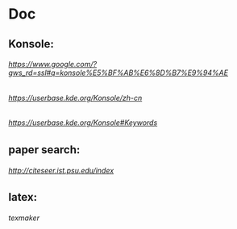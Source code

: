 # Doc

Konsole:
------------------
######  https://www.google.com/?gws_rd=ssl#q=konsole%E5%BF%AB%E6%8D%B7%E9%94%AE
######  https://userbase.kde.org/Konsole/zh-cn   
######  https://userbase.kde.org/Konsole#Keywords

paper search:
-----------------
######  http://citeseer.ist.psu.edu/index

latex:
-----------------
######  texmaker
 
